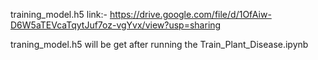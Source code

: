 training_model.h5 link:- https://drive.google.com/file/d/1OfAiw-D6W5aTEVcaTqytJuf7oz-vgYvx/view?usp=sharing

traning_model.h5 will be get after running the Train_Plant_Disease.ipynb
